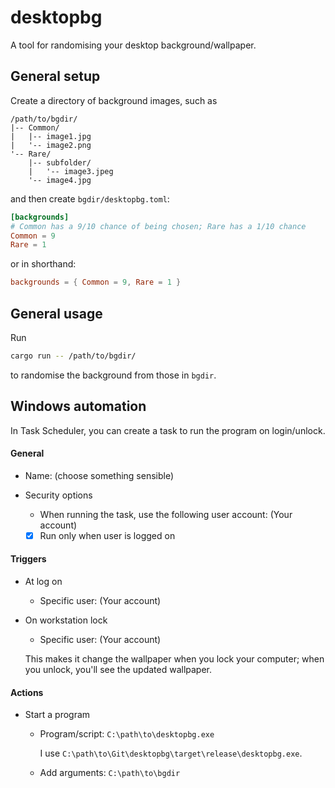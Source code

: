 # desktopbg

A tool for randomising your desktop background/wallpaper.

## General setup

Create a directory of background images, such as
```
/path/to/bgdir/
|-- Common/
|   |-- image1.jpg
|   '-- image2.png
'-- Rare/
    |-- subfolder/
    |   '-- image3.jpeg
    '-- image4.jpg
```
and then create `bgdir/desktopbg.toml`:
```toml
[backgrounds]
# Common has a 9/10 chance of being chosen; Rare has a 1/10 chance
Common = 9
Rare = 1
```
or in shorthand:
```toml
backgrounds = { Common = 9, Rare = 1 }
```

## General usage

Run
```sh
cargo run -- /path/to/bgdir/
```
to randomise the background from those in `bgdir`.

## Windows automation

In Task Scheduler, you can create a task to run the program on login/unlock.

#### General

- Name: (choose something sensible)
- Security options

    - When running the task, use the following user account: (Your account)
    - [x] Run only when user is logged on

#### Triggers

- At log on

    - Specific user: (Your account)

- On workstation lock

    - Specific user: (Your account)

  This makes it change the wallpaper when you lock your computer; when you unlock, you'll see the updated wallpaper.

#### Actions

- Start a program

    - Program/script: `C:\path\to\desktopbg.exe`

      I use `C:\path\to\Git\desktopbg\target\release\desktopbg.exe`.
    
    - Add arguments: `C:\path\to\bgdir`
